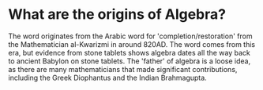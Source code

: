 # What are the origins of Algebra?
The word originates from the Arabic word for 'completion/restoration' from the Mathematician al-Kwarizmi in around 820AD. The word comes from this era, but evidence from stone tablets shows algebra dates all the way back to ancient Babylon on stone tablets. 
The 'father' of algebra is a loose idea, as there are many mathematicians that made significant contributions, including the Greek Diophantus and the Indian Brahmagupta.
